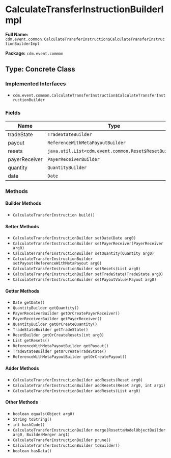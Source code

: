 # CalculateTransferInstructionBuilderImpl

**Full Name:** `cdm.event.common.CalculateTransferInstruction$CalculateTransferInstructionBuilderImpl`

**Package:** `cdm.event.common`

## Type: Concrete Class

### Implemented Interfaces

- `cdm.event.common.CalculateTransferInstruction$CalculateTransferInstructionBuilder`

### Fields

| Name | Type | Description |
|------|------|-------------|
| tradeState | `TradeStateBuilder` |  |
| payout | `ReferenceWithMetaPayoutBuilder` |  |
| resets | `java.util.List<cdm.event.common.Reset$ResetBuilder>` |  |
| payerReceiver | `PayerReceiverBuilder` |  |
| quantity | `QuantityBuilder` |  |
| date | `Date` |  |

### Methods

#### Builder Methods

- `CalculateTransferInstruction build()`

#### Setter Methods

- `CalculateTransferInstructionBuilder setDate(Date arg0)`
- `CalculateTransferInstructionBuilder setPayerReceiver(PayerReceiver arg0)`
- `CalculateTransferInstructionBuilder setQuantity(Quantity arg0)`
- `CalculateTransferInstructionBuilder setPayout(ReferenceWithMetaPayout arg0)`
- `CalculateTransferInstructionBuilder setResets(List arg0)`
- `CalculateTransferInstructionBuilder setTradeState(TradeState arg0)`
- `CalculateTransferInstructionBuilder setPayoutValue(Payout arg0)`

#### Getter Methods

- `Date getDate()`
- `QuantityBuilder getQuantity()`
- `PayerReceiverBuilder getOrCreatePayerReceiver()`
- `PayerReceiverBuilder getPayerReceiver()`
- `QuantityBuilder getOrCreateQuantity()`
- `TradeStateBuilder getTradeState()`
- `ResetBuilder getOrCreateResets(int arg0)`
- `List getResets()`
- `ReferenceWithMetaPayoutBuilder getPayout()`
- `TradeStateBuilder getOrCreateTradeState()`
- `ReferenceWithMetaPayoutBuilder getOrCreatePayout()`

#### Adder Methods

- `CalculateTransferInstructionBuilder addResets(Reset arg0)`
- `CalculateTransferInstructionBuilder addResets(Reset arg0, int arg1)`
- `CalculateTransferInstructionBuilder addResets(List arg0)`

#### Other Methods

- `boolean equals(Object arg0)`
- `String toString()`
- `int hashCode()`
- `CalculateTransferInstructionBuilder merge(RosettaModelObjectBuilder arg0, BuilderMerger arg1)`
- `CalculateTransferInstructionBuilder prune()`
- `CalculateTransferInstructionBuilder toBuilder()`
- `boolean hasData()`

